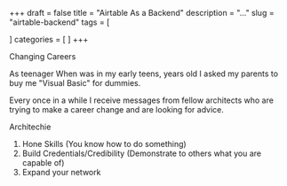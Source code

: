 +++
draft = false
title = "Airtable As a Backend"
description = "..."
slug = "airtable-backend"
tags = [

]
categories = [
]
+++

Changing Careers

As teenager
When was in my early teens, years old I asked my parents to buy me "Visual Basic" for dummies.




Every once in a while I receive messages from fellow architects who are trying to make a career change
and are looking for advice.


Architechie


1. Hone Skills (You know how to do something)
2. Build Credentials/Credibility (Demonstrate to others what you are capable of)
3. Expand your network


